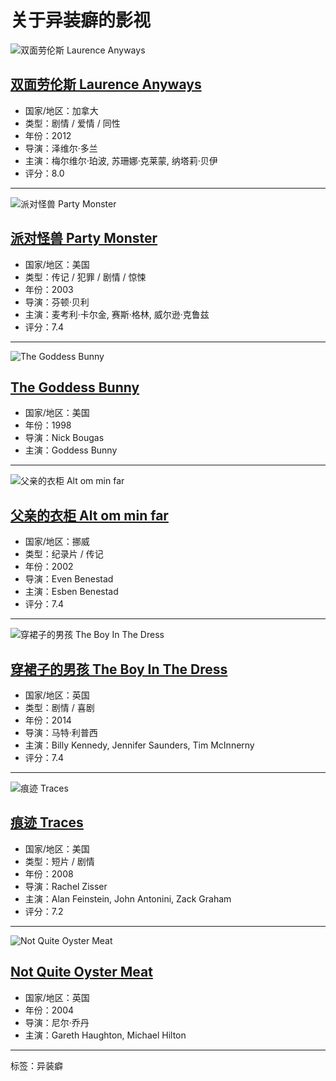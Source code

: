 # 关于异装癖的影视

![双面劳伦斯 Laurence Anyways](https://img9.doubanio.com/view/photo/s_ratio_poster/public/p1878843375.webp)

## [双面劳伦斯 Laurence Anyways](https://movie.douban.com/subject/4838667/?from=tag_all)
- 国家/地区：加拿大
- 类型：剧情 / 爱情 / 同性
- 年份：2012
- 导演：泽维尔·多兰
- 主演：梅尔维尔·珀波, 苏珊娜·克莱蒙, 纳塔莉·贝伊
- 评分：8.0

---

![派对怪兽 Party Monster](https://img3.doubanio.com/view/photo/s_ratio_poster/public/p2520372202.webp)

## [派对怪兽 Party Monster](https://movie.douban.com/subject/1307700/?from=tag_all)
- 国家/地区：美国
- 类型：传记 / 犯罪 / 剧情 / 惊悚
- 年份：2003
- 导演：芬顿·贝利
- 主演：麦考利·卡尔金, 赛斯·格林, 威尔逊·克鲁兹
- 评分：7.4

---

![The Goddess Bunny](https://img2.doubanio.com/cuphead/movie-static/pics/movie_default_large.png)

## [The Goddess Bunny](https://movie.douban.com/subject/4247025/?from=tag_all)
- 国家/地区：美国
- 年份：1998
- 导演：Nick Bougas
- 主演：Goddess Bunny

---

![父亲的衣柜 Alt om min far](https://img9.doubanio.com/view/photo/s_ratio_poster/public/p1998864045.webp)

## [父亲的衣柜 Alt om min far](https://movie.douban.com/subject/1304739/?from=tag_all)
- 国家/地区：挪威
- 类型：纪录片 / 传记
- 年份：2002
- 导演：Even Benestad
- 主演：Esben Benestad
- 评分：7.4

---

![穿裙子的男孩 The Boy In The Dress](https://img2.doubanio.com/view/photo/s_ratio_poster/public/p2225570421.webp)

## [穿裙子的男孩 The Boy In The Dress](https://movie.douban.com/subject/26270563/?from=tag_all)
- 国家/地区：英国
- 类型：剧情 / 喜剧
- 年份：2014
- 导演：马特·利普西
- 主演：Billy Kennedy, Jennifer Saunders, Tim McInnerny
- 评分：7.4

---

![痕迹 Traces](https://img1.doubanio.com/view/photo/s_ratio_poster/public/p2915393560.webp)

## [痕迹 Traces](https://movie.douban.com/subject/3583182/?from=tag_all)
- 国家/地区：美国
- 类型：短片 / 剧情
- 年份：2008
- 导演：Rachel Zisser
- 主演：Alan Feinstein, John Antonini, Zack Graham
- 评分：7.2

---

![Not Quite Oyster Meat](https://img2.doubanio.com/cuphead/movie-static/pics/movie_default_large.png)

## [Not Quite Oyster Meat](https://movie.douban.com/subject/1917457/?from=tag_all)
- 国家/地区：英国
- 年份：2004
- 导演：尼尔·乔丹
- 主演：Gareth Haughton, Michael Hilton

---

标签：异装癖
